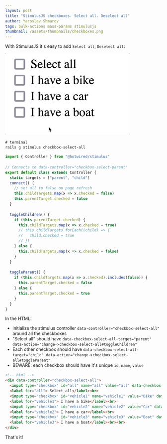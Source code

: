 ```yaml
---
layout: post
title: "StimulusJS checkboxes. Select all. Deselect all"
author: Yaroslav Shmarov
tags: bulk-actions mass-params stimulusjs
thumbnail: /assets/thumbnails/checkboxes.png
---
```


With StimulusJS it's easy to add `Select all`, `Deselect all`:

![stimulus-select-all.gif](/assets/images/stimulus-select-all.gif)

```shell
# terminal
rails g stimulus checkbox-select-all
```

```js
import { Controller } from "@hotwired/stimulus"

// Connects to data-controller="checkbox-select-parent"
export default class extends Controller {
  static targets = ["parent", "child"]
  connect() {
    // set all to false on page refresh
    this.childTargets.map(x => x.checked = false)
    this.parentTarget.checked = false
  }

  toggleChildren() {
    if (this.parentTarget.checked) {
      this.childTargets.map(x => x.checked = true)
      // this.childTargets.forEach((child) => {
      //   child.checked = true
      // })
    } else {
      this.childTargets.map(x => x.checked = false)
    }
  }

  toggleParent() {
    if (this.childTargets.map(x => x.checked).includes(false)) {
      this.parentTarget.checked = false
    } else {
      this.parentTarget.checked = true
    }
  }
}
```

In the HTML:
* initialize the stimulus controller `data-controller="checkbox-select-all"` around all the checkboxes
* "Select all" should have `data-checkbox-select-all-target="parent" data-action="change->checkbox-select-all#toggleChildren"`
* Each other checkbox should have `data-checkbox-select-all-target="child" data-action="change->checkbox-select-all#toggleParent"`
* BEWARE: each checkbox should have it's unique `id`, `name`, `value`

```html
<!-- html -->
<div data-controller="checkbox-select-all">
  <input type="checkbox" id="all" name="all" value="all" data-checkbox-select-all-target="parent" data-action="change->checkbox-select-all#toggleChildren">
  <label for="all"> Select all</label><br>
  <input type="checkbox" id="vehicle1" name="vehicle1" value="Bike" data-checkbox-select-all-target="child" data-action="change->checkbox-select-all#toggleParent">
  <label for="vehicle1"> I have a bike</label><br>
  <input type="checkbox" id="vehicle2" name="vehicle2" value="Car" data-checkbox-select-all-target="child" data-action="change->checkbox-select-all#toggleParent">
  <label for="vehicle2"> I have a car</label><br>
  <input type="checkbox" id="vehicle3" name="vehicle3" value="Boat" data-checkbox-select-all-target="child" data-action="change->checkbox-select-all#toggleParent">
  <label for="vehicle3"> I have a boat</label><br><br>
</div>
```

That's it!
